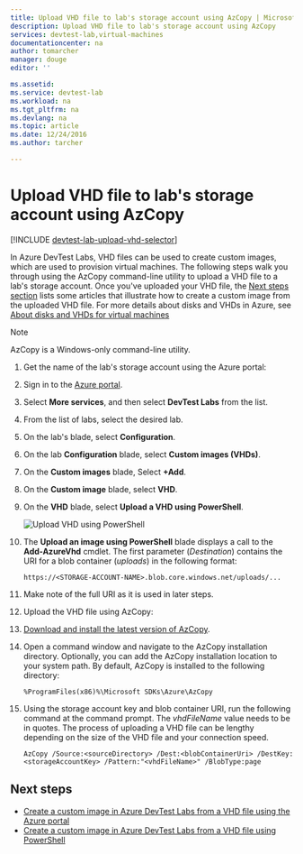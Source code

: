 ```yaml
---
title: Upload VHD file to lab's storage account using AzCopy | Microsoft Docs
description: Upload VHD file to lab's storage account using AzCopy
services: devtest-lab,virtual-machines
documentationcenter: na
author: tomarcher
manager: douge
editor: ''

ms.assetid:
ms.service: devtest-lab
ms.workload: na
ms.tgt_pltfrm: na
ms.devlang: na
ms.topic: article
ms.date: 12/24/2016
ms.author: tarcher

---
```


# Upload VHD file to lab's storage account using AzCopy

[!INCLUDE [devtest-lab-upload-vhd-selector](../../includes/devtest-lab-upload-vhd-selector.md)]

In Azure DevTest Labs, VHD files can be used to create custom images, which are used to provision virtual machines. 
The following steps walk you through using the AzCopy command-line utility to upload a VHD file to a lab's storage account. Once you've uploaded your VHD file, the [Next steps section](#next-steps) lists some articles that illustrate how to create a custom image from the uploaded VHD file. For more details about disks and VHDs in Azure, see [About disks and VHDs for virtual machines](../virtual-machines/virtual-machines-linux-about-disks-vhds.md)

> [!NOTE] 
>  
> AzCopy is a Windows-only command-line utility.

1. Get the name of the lab's storage account using the Azure portal:

1. Sign in to the [Azure portal](http://go.microsoft.com/fwlink/p/?LinkID=525040).

1. Select **More services**, and then select **DevTest Labs** from the list.

1. From the list of labs, select the desired lab.  

1. On the lab's blade, select **Configuration**. 

1. On the lab **Configuration** blade, select **Custom images (VHDs)**.

1. On the **Custom images** blade, Select **+Add**. 

1. On the **Custom image** blade, select **VHD**.

1. On the **VHD** blade, select **Upload a VHD using PowerShell**.

    ![Upload VHD using PowerShell](./media/devtest-lab-upload-vhd-using-azcopy/upload-image-using-psh.png)

1. The **Upload an image using PowerShell** blade displays a call to the **Add-AzureVhd** cmdlet. 
The first parameter (*Destination*) contains the URI for a blob container (*uploads*) in the following format:

	```
	https://<STORAGE-ACCOUNT-NAME>.blob.core.windows.net/uploads/...
	``` 

1. Make note of the full URI as it is used in later steps.

1. Upload the VHD file using AzCopy:
 
1. [Download and install the latest version of AzCopy](http://aka.ms/downloadazcopy).

1. Open a command window and navigate to the AzCopy installation directory. Optionally, you can add the AzCopy installation location to your system path. By default, AzCopy is installed to the following directory:

	```command-line
	%ProgramFiles(x86)%\Microsoft SDKs\Azure\AzCopy
	```

1. Using the storage account key and blob container URI, run the following command at the command prompt. The *vhdFileName* value needs to be in quotes. The process of uploading a VHD file can be lengthy depending on the size of the VHD file and your connection speed.   

	```command-line
	AzCopy /Source:<sourceDirectory> /Dest:<blobContainerUri> /DestKey:<storageAccountKey> /Pattern:"<vhdFileName>" /BlobType:page
	```

## Next steps

- [Create a custom image in Azure DevTest Labs from a VHD file using the Azure portal](devtest-lab-create-template.md)
- [Create a custom image in Azure DevTest Labs from a VHD file using PowerShell](devtest-lab-create-custom-image-from-vhd-using-powershell.md)